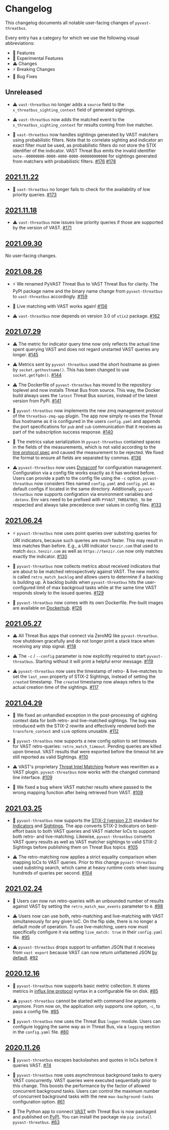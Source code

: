 # Changelog

This changelog documents all notable user-facing changes of `pyvast-threatbus`.

Every entry has a category for which we use the following visual abbreviations:

- 🎁 Features
- 🧬 Experimental Features
- ⚠️ Changes
- ⚡️ Breaking Changes
- 🐞 Bug Fixes

## Unreleased

- ⚠️ `vast-threatbus` no longer adds a `source` field to the `x_threatbus_sighting_context`
  field of generated sightings.

- ⚠️ `vast-threatbus` now adds the matched event to the `x_threatbus_sighting_context`
  for results coming from live matcher.

- 🐞 `vast-threatbus` now handles sightings generated by VAST matchers using
  probabilistic filters. Note that to correlate sighting and indicator an exact
  filter must be used, as probabilistic filters do not store the STIX
  identifier of the indicator. VAST Threat Bus emits the invalid identifier
  `note--00000000-0000-4000-8000-000000000000` for sightings generated from
  matchers with probabilistic filters.
  [#176](https://github.com/tenzir/threatbus/pull/176)
  [#178](https://github.com/tenzir/threatbus/pull/178)

## [2021.11.22]

- 🐞 `vast-threatbus` no longer fails to check for the availability of low
  priority queries.
  [#173](https://github.com/tenzir/threatbus/pull/173)

## [2021.11.18]

- ⚠️ `vast-threatbus` now issues low priority queries if those are supported by
  the version of VAST.
  [#171](https://github.com/tenzir/threatbus/pull/171)

## [2021.09.30]

No user-facing changes.

## [2021.08.26]

- ⚡️ We renamed PyVAST Threat Bus to VAST Threat Bus for clarity. The PyPI
  package name and the binary name change from `pyvast-threatbus` to
  `vast-threatbus` accordingly.
  [#159](https://github.com/tenzir/threatbus/pull/159)

- 🎁 Live matching with VAST works again!
  [#156](https://github.com/tenzir/threatbus/pull/156)

- ⚠️ `vast-threatbus` now depends on version 3.0 of `stix2` package.
  [#162](https://github.com/tenzir/threatbus/pull/162)

## [2021.07.29]

- ⚠️ The metric for indicator query time now only reflects the actual time spent
  querying VAST and does not regard unstarted VAST queries any longer.
  [#145](https://github.com/tenzir/threatbus/pull/145)

- ⚠️ Metrics sent by `pyvast-threatbus` used the short hostname as given by
  `socket.gethostname()`. This has been changed to use `socket.getfqdn()`.
  [#144](https://github.com/tenzir/threatbus/pull/144)

- ⚠️ The Dockerfile of `pyvast-threatbus` has moved to the repository toplevel
  and now installs Threat Bus from source. This way, the Docker build always
  uses the `latest` Threat Bus sources, instead of the latest version from PyPI.
  [#141](https://github.com/tenzir/threatbus/pull/141)

- 🐞 `pyvast-threatbus` now implements the new zmq management protocol of the
  `threatbus-zmq-app` plugin. The app now simply re-uses the Threat Bus hostname
  as it is configured in the users `config.yaml` and appends the port
  specifications for `pub` and `sub` communication that it receives as part of
  the subscription success response.
  [#140](https://github.com/tenzir/threatbus/pull/140)

- 🐞 The metrics value serialization in `pyvast-threatbus` contained spaces in
  the fields of the measurements, which is not valid according to the
  [line protocol spec](https://docs.influxdata.com/influxdb/v2.0/reference/syntax/line-protocol/)
  and caused the measurement to be rejected. We fixed the format to ensure all
  fields are separated by commas.
  [#136](https://github.com/tenzir/threatbus/pull/136)

- ⚠️ `pyvast-threatbus` now uses
  [Dynaconf](https://github.com/rochacbruno/dynaconf) for configuration
  management. Configuration via a config file works exactly as it has worked
  before. Users can provide a path to the config file using the `-c` option.
  `pyvast-threatbus` now considers files named `config.yaml` and `config.yml` as
  default configs if located in the same directory. Additionally,
  `pyvast-threatbus` now supports configration via environment variables and
  `.dotenv`. Env vars need to be prefixed with `PYVAST_THREATBUS_` to be
  respected and always take precedence over values in config files.
  [#133](https://github.com/tenzir/threatbus/pull/133)

## [2021.06.24]

- ⚡️ `pyvast-threatbus` now uses point queries over substring queries for
  URI indicators, because such queries are much faster. This may result
  in less matches than before. E.g., a URI indicator `tenzir.com` that
  used to match `docs.tenzir.com` as well as `https://tenzir.com` now
  only matches exactly the indicator.
  [#130](https://github.com/tenzir/threatbus/pull/130)

- 🎁 `pyvast-threatbus` now collects metrics about received indicators that are
  about to be matched retrospectively against VAST. The new metric is called
  `retro_match_backlog` and allows users to determine if a backlog is
  building up. A backlog builds when `pyvast-threatbus` hits the
  user-configured limit of max backgroud tasks while at the same time VAST
  responds slowly to the issued queries.
  [#129](https://github.com/tenzir/threatbus/pull/129)

- 🎁 `pyvast-threatbus` now comes with its own Dockerfile. Pre-built images are
  available on [Dockerhub](https://hub.docker.com/r/tenzir/pyvast-threatbus).
  [#126](https://github.com/tenzir/threatbus/pull/126)

## [2021.05.27]

- ⚠️ All Threat Bus apps that connect via ZeroMQ like `pyvast-threatbus`. now
  shutdown gracefully and do not longer print a stack trace when receiving any
  stop signal.
  [#118](https://github.com/tenzir/threatbus/pull/118)

- ⚠️ The `-c` / `--config` parameter is now explicitly required to start
  `pyvast-threatbus`. Starting without it will print a helpful error message.
  [#119](https://github.com/tenzir/threatbus/pull/119)

- ⚠️ `pyvast-threatbus` now uses the timestamp of retro- & live-matches to set
  the `last_seen` property of STIX-2 Sightings, instead of setting the `created`
  timestamp. The `created` timestamp now always refers to the actual creation
  time of the sightings.
  [#117](https://github.com/tenzir/threatbus/pull/117)


## [2021.04.29]

- 🐞 We fixed an unhandled exception in the post-processing of sighting context
  data for both retro- and live-matched sightings. The bug was introduced with
  the STIX-2 rewrite and effectively rendered both the `transform_context` and
  `sink` options unusable.
  [#112](https://github.com/tenzir/threatbus/pull/112)

- 🎁 `pyvast-threatbus` now supports a new config option to set timeouts for
  VAST retro-queries: `retro_match_timeout`. Pending queries are killed upon
  timeout. VAST results that were exported before the timeout hit are still
  reported as valid Sightings.
  [#110](https://github.com/tenzir/threatbus/pull/110)

- ⚠️ VAST's proprietary
  [Threat Intel Matching](https://docs.tenzir.com/vast/features/threat-intel-matching)
  feature was rewritten as a VAST plugin. `pyvast-threatbus` now works with the
  changed command line interface.
  [#109](https://github.com/tenzir/threatbus/pull/109)

- 🐞 We fixed a bug where VAST matcher results where passed to the wrong mapping
  function after being retrieved from VAST.
  [#109](https://github.com/tenzir/threatbus/pull/109)



## [2021.03.25]

- 🎁 `pyvast-threatbus` now supports the
  [STIX-2 (version 2.1)](https://docs.oasis-open.org/cti/stix/v2.1/stix-v2.1.html)
  standard for
  [Indicators](https://docs.oasis-open.org/cti/stix/v2.1/cs02/stix-v2.1-cs02.html#_muftrcpnf89v)
  and [Sightings](https://docs.oasis-open.org/cti/stix/v2.1/cs02/stix-v2.1-cs02.html#_a795guqsap3r).
  The app converts STIX-2 Indicators on best-effort basis to both VAST queries
  and VAST matcher IoCs to support both retro- and live-matching. Likewise,
  `pyvast-threatbus` converts VAST query results as well as VAST matcher
  sightings to valid STIX-2 Sightings before publishing them on Threat Bus
  topics.
  [#105](https://github.com/tenzir/threatbus/pull/105)

- ⚠️ The retro-matching now applies a strict equality comparison when mapping
  IoCs to VAST queries. Prior to this change `pyvast-threatbus` used substring
  search, which came at heavy runtime costs when issuing hundreds of queries
  per second.
  [#104](https://github.com/tenzir/threatbus/pull/104)

## [2021.02.24]

- 🐞 Users can now run retro-queries with an unbounded number of results against
  VAST by setting the `retro_match_max_events` parameter to `0`.
  [#98](https://github.com/tenzir/threatbus/pull/98)

- ⚠️ Users now can use both, retro-matching and live-matching with VAST
  simultaneously for any given IoC. On the flip side, there is no longer a
  default mode of operation. To use live-matching, users now must specifically
  configure it via setting `live_match: true` in their `config.yaml` file.
  [#95](https://github.com/tenzir/threatbus/pull/95)

- ⚠️ `pyvast-threatbus` drops support to unflatten JSON that it receives from
  `vast export` because VAST can now return unflattened JSON
  [by default](https://github.com/tenzir/vast/pull/1257).
  [#92](https://github.com/tenzir/threatbus/pull/92)

## [2020.12.16]

- 🎁 `pyvast-threatbus` now supports basic metric collection. It stores metrics
  in [influx line protocol](https://docs.influxdata.com/influxdb/v2.0/reference/syntax/line-protocol/)
  syntax in a configurable file on disk.
  [#85](https://github.com/tenzir/threatbus/pull/85)

- ⚠️ `pyvast-threatbus` cannot be started with command line arguments anymore.
  From now on, the application only supports one option, `-c`, to pass a config
  file.
  [#85](https://github.com/tenzir/threatbus/pull/85)

- 🎁 `pyvast-threatbus` now uses the Threat Bus `logger` module. Users can
  configure logging the same way as in Threat Bus, via a `logging` section in
  the `config.yaml` file.
  [#80](https://github.com/tenzir/threatbus/pull/80)

## [2020.11.26]

- 🐞 `pyvast-threatbus` escapes backslashes and quotes in IoCs before it queries
  VAST.
  [#74](https://github.com/tenzir/threatbus/pull/74)

- 🎁 `pyvast-threatbus` now uses asynchronous background tasks to query VAST
  concurrently. VAST queries were executed sequentially prior to this change.
  This boosts the performance by the factor of allowed concurrent background
  tasks. Users can control the maximum number of concurrent background tasks
  with the new `max-background-tasks` configuration option.
  [#61](https://github.com/tenzir/threatbus/pull/61)

- 🎁 The Python app to connect [VAST](https://github.com/tenzir/vast) with
  Threat Bus is now packaged and published on [PyPI](https://pypi.org/). You can
  install the package via `pip install pyvast-threatbus`.
  [#63](https://github.com/tenzir/threatbus/pull/63)

[2020.11.26]: https://github.com/tenzir/threatbus/releases/tag/2020.11.26
[2020.12.16]: https://github.com/tenzir/threatbus/releases/tag/2020.12.16
[2021.02.24]: https://github.com/tenzir/threatbus/releases/tag/2021.02.24
[2021.03.25]: https://github.com/tenzir/threatbus/releases/tag/2021.03.25
[2021.04.29]: https://github.com/tenzir/threatbus/releases/tag/2021.04.29
[2021.05.27]: https://github.com/tenzir/threatbus/releases/tag/2021.05.27
[2021.06.24]: https://github.com/tenzir/threatbus/releases/tag/2021.06.24
[2021.07.29]: https://github.com/tenzir/threatbus/releases/tag/2021.07.29
[2021.08.26]: https://github.com/tenzir/threatbus/releases/tag/2021.08.26
[2021.09.30]: https://github.com/tenzir/threatbus/releases/tag/2021.09.30
[2021.11.18]: https://github.com/tenzir/threatbus/releases/tag/2021.11.18
[2021.11.22]: https://github.com/tenzir/threatbus/releases/tag/2021.11.22
